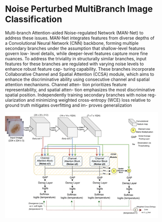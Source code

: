 # Noise Perturbed MultiBranch Image Classification
Multi-branch Attention-aided Noise-regulated Network (MAN-Net)
to address these issues. MAN-Net integrates features from
diverse depths of a Convolutional Neural Network (CNN)
backbone, forming multiple secondary branches under
the assumption that shallow-level features govern low-
level details, while deeper-level features capture more fine
nuances. To address the triviality in structurally similar
branches, input features for these branches are regulated
with varying noise levels to enhance robust feature cap-
turing capability. These branches incorporate Collaborative
Channel and Spatial Attention (CCSA) module, which aims
to enhance the discriminative ability using consecutive
channel and spatial attention mechanisms. Channel atten-
tion prioritizes feature representability, and spatial atten-
tion emphasizes the most discriminative spatial position.
Independently training secondary branches with noise reg-
ularization and minimizing weighted cross-entropy (WCE)
loss relative to ground truth mitigates overfitting and im-
proves generalization

![Architecrure!](Architecture.png)
